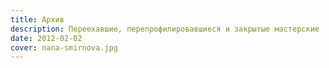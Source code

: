 ```yaml
---
title: Архив
description: Переехавшие, перепрофилировавшиеся и закрытые мастерские
date: 2012-02-02
cover: nana-smirnova.jpg
---
```

